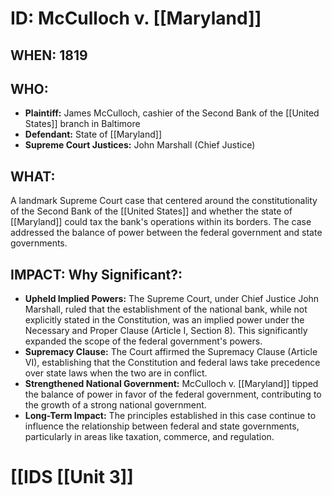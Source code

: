 # ID: McCulloch v. [[Maryland]] 

## WHEN: 1819

## WHO: 
* **Plaintiff:** James McCulloch, cashier of the Second Bank of the [[United States]] branch in Baltimore
* **Defendant:** State of [[Maryland]] 
* **Supreme Court Justices:**  John Marshall (Chief Justice)

## WHAT: 
A landmark Supreme Court case that centered around the constitutionality of the Second Bank of the [[United States]] and whether the state of [[Maryland]] could tax the bank's operations within its borders. The case addressed the balance of power between the federal government and state governments. 

## IMPACT: Why Significant?: 

* **Upheld Implied Powers:** The Supreme Court, under Chief Justice John Marshall, ruled that the establishment of the national bank, while not explicitly stated in the Constitution, was an implied power under the Necessary and Proper Clause (Article I, Section 8). This significantly expanded the scope of the federal government's powers.
* **Supremacy Clause:** The Court affirmed the Supremacy Clause (Article VI), establishing that the Constitution and federal laws take precedence over state laws when the two are in conflict. 
* **Strengthened National Government:**  McCulloch v. [[Maryland]] tipped the balance of power in favor of the federal government, contributing to the growth of a strong national government. 
* **Long-Term Impact:**  The principles established in this case continue to influence the relationship between federal and state governments, particularly in areas like taxation, commerce, and regulation. 

# [[IDS [[Unit 3]]